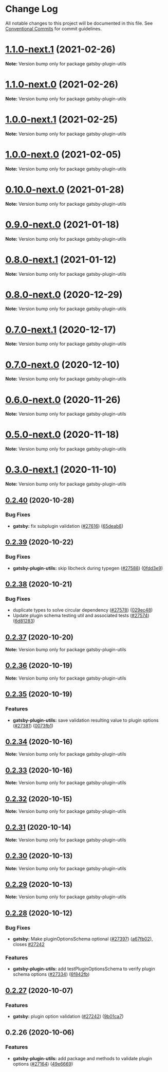 # Change Log

All notable changes to this project will be documented in this file.
See [Conventional Commits](https://conventionalcommits.org) for commit guidelines.

# [1.1.0-next.1](https://github.com/gatsbyjs/gatsby/compare/gatsby-plugin-utils@1.1.0-next.0...gatsby-plugin-utils@1.1.0-next.1) (2021-02-26)

**Note:** Version bump only for package gatsby-plugin-utils

# [1.1.0-next.0](https://github.com/gatsbyjs/gatsby/compare/gatsby-plugin-utils@1.0.0-next.1...gatsby-plugin-utils@1.1.0-next.0) (2021-02-26)

**Note:** Version bump only for package gatsby-plugin-utils

# [1.0.0-next.1](https://github.com/gatsbyjs/gatsby/compare/gatsby-plugin-utils@1.0.0-next.0...gatsby-plugin-utils@1.0.0-next.1) (2021-02-25)

**Note:** Version bump only for package gatsby-plugin-utils

# [1.0.0-next.0](https://github.com/gatsbyjs/gatsby/compare/gatsby-plugin-utils@0.10.0-next.0...gatsby-plugin-utils@1.0.0-next.0) (2021-02-05)

**Note:** Version bump only for package gatsby-plugin-utils

# [0.10.0-next.0](https://github.com/gatsbyjs/gatsby/compare/gatsby-plugin-utils@0.9.0-next.0...gatsby-plugin-utils@0.10.0-next.0) (2021-01-28)

**Note:** Version bump only for package gatsby-plugin-utils

# [0.9.0-next.0](https://github.com/gatsbyjs/gatsby/compare/gatsby-plugin-utils@0.8.0-next.1...gatsby-plugin-utils@0.9.0-next.0) (2021-01-18)

**Note:** Version bump only for package gatsby-plugin-utils

# [0.8.0-next.1](https://github.com/gatsbyjs/gatsby/compare/gatsby-plugin-utils@0.8.0-next.0...gatsby-plugin-utils@0.8.0-next.1) (2021-01-12)

**Note:** Version bump only for package gatsby-plugin-utils

# [0.8.0-next.0](https://github.com/gatsbyjs/gatsby/compare/gatsby-plugin-utils@0.7.0-next.1...gatsby-plugin-utils@0.8.0-next.0) (2020-12-29)

**Note:** Version bump only for package gatsby-plugin-utils

# [0.7.0-next.1](https://github.com/gatsbyjs/gatsby/compare/gatsby-plugin-utils@0.7.0-next.0...gatsby-plugin-utils@0.7.0-next.1) (2020-12-17)

**Note:** Version bump only for package gatsby-plugin-utils

# [0.7.0-next.0](https://github.com/gatsbyjs/gatsby/compare/gatsby-plugin-utils@0.6.0-next.0...gatsby-plugin-utils@0.7.0-next.0) (2020-12-10)

**Note:** Version bump only for package gatsby-plugin-utils

# [0.6.0-next.0](https://github.com/gatsbyjs/gatsby/compare/gatsby-plugin-utils@0.5.0-next.0...gatsby-plugin-utils@0.6.0-next.0) (2020-11-26)

**Note:** Version bump only for package gatsby-plugin-utils

# [0.5.0-next.0](https://github.com/gatsbyjs/gatsby/compare/gatsby-plugin-utils@0.4.0-next.0...gatsby-plugin-utils@0.5.0-next.0) (2020-11-18)

**Note:** Version bump only for package gatsby-plugin-utils

# [0.3.0-next.1](https://github.com/gatsbyjs/gatsby/compare/gatsby-plugin-utils@0.3.0-next.0...gatsby-plugin-utils@0.3.0-next.1) (2020-11-10)

**Note:** Version bump only for package gatsby-plugin-utils

## [0.2.40](https://github.com/gatsbyjs/gatsby/compare/gatsby-plugin-utils@0.2.39...gatsby-plugin-utils@0.2.40) (2020-10-28)

### Bug Fixes

- **gatsby:** fix subplugin validation ([#27616](https://github.com/gatsbyjs/gatsby/issues/27616)) ([65deab8](https://github.com/gatsbyjs/gatsby/commit/65deab8b47802262d19f7577ba5db302a2cd22e6))

## [0.2.39](https://github.com/gatsbyjs/gatsby/compare/gatsby-plugin-utils@0.2.38...gatsby-plugin-utils@0.2.39) (2020-10-22)

### Bug Fixes

- **gatsby-plugin-utils:** skip libcheck during typegen ([#27588](https://github.com/gatsbyjs/gatsby/issues/27588)) ([0fdd3e9](https://github.com/gatsbyjs/gatsby/commit/0fdd3e969c18c6fda7e5c62fc5a352fce1877974))

## [0.2.38](https://github.com/gatsbyjs/gatsby/compare/gatsby-plugin-utils@0.2.37...gatsby-plugin-utils@0.2.38) (2020-10-21)

### Bug Fixes

- duplicate types to solve circular dependency ([#27578](https://github.com/gatsbyjs/gatsby/issues/27578)) ([029ec48](https://github.com/gatsbyjs/gatsby/commit/029ec489a271ddeb7ad3fa174bd536c1b38db246))
- Update plugin schema testing util and associated tests ([#27574](https://github.com/gatsbyjs/gatsby/issues/27574)) ([6d81283](https://github.com/gatsbyjs/gatsby/commit/6d81283e4f47ae2cb571626bf4d02fcd2c9d1af4))

## [0.2.37](https://github.com/gatsbyjs/gatsby/compare/gatsby-plugin-utils@0.2.36...gatsby-plugin-utils@0.2.37) (2020-10-20)

**Note:** Version bump only for package gatsby-plugin-utils

## [0.2.36](https://github.com/gatsbyjs/gatsby/compare/gatsby-plugin-utils@0.2.35...gatsby-plugin-utils@0.2.36) (2020-10-19)

**Note:** Version bump only for package gatsby-plugin-utils

## [0.2.35](https://github.com/gatsbyjs/gatsby/compare/gatsby-plugin-utils@0.2.34...gatsby-plugin-utils@0.2.35) (2020-10-19)

### Features

- **gatsby-plugin-utils:** save validation resulting value to plugin options ([#27381](https://github.com/gatsbyjs/gatsby/issues/27381)) ([0073fb1](https://github.com/gatsbyjs/gatsby/commit/0073fb167e7ccddefbff8872b5b9bd488660804d))

## [0.2.34](https://github.com/gatsbyjs/gatsby/compare/gatsby-plugin-utils@0.2.33...gatsby-plugin-utils@0.2.34) (2020-10-16)

**Note:** Version bump only for package gatsby-plugin-utils

## [0.2.33](https://github.com/gatsbyjs/gatsby/compare/gatsby-plugin-utils@0.2.32...gatsby-plugin-utils@0.2.33) (2020-10-16)

**Note:** Version bump only for package gatsby-plugin-utils

## [0.2.32](https://github.com/gatsbyjs/gatsby/compare/gatsby-plugin-utils@0.2.31...gatsby-plugin-utils@0.2.32) (2020-10-15)

**Note:** Version bump only for package gatsby-plugin-utils

## [0.2.31](https://github.com/gatsbyjs/gatsby/compare/gatsby-plugin-utils@0.2.30...gatsby-plugin-utils@0.2.31) (2020-10-14)

**Note:** Version bump only for package gatsby-plugin-utils

## [0.2.30](https://github.com/gatsbyjs/gatsby/compare/gatsby-plugin-utils@0.2.29...gatsby-plugin-utils@0.2.30) (2020-10-13)

**Note:** Version bump only for package gatsby-plugin-utils

## [0.2.29](https://github.com/gatsbyjs/gatsby/compare/gatsby-plugin-utils@0.2.28...gatsby-plugin-utils@0.2.29) (2020-10-13)

**Note:** Version bump only for package gatsby-plugin-utils

## [0.2.28](https://github.com/gatsbyjs/gatsby/compare/gatsby-plugin-utils@0.2.27...gatsby-plugin-utils@0.2.28) (2020-10-12)

### Bug Fixes

- **gatsby:** Make pluginOptionsSchema optional ([#27397](https://github.com/gatsbyjs/gatsby/issues/27397)) ([a67fb02](https://github.com/gatsbyjs/gatsby/commit/a67fb0212ac9bd94964d8d5c256beebe6cb6f253)), closes [#27242](https://github.com/gatsbyjs/gatsby/issues/27242)

### Features

- **gatsby-plugin-utils:** add testPluginOptionsSchema to verify plugin schema options ([#27334](https://github.com/gatsbyjs/gatsby/issues/27334)) ([6f842fb](https://github.com/gatsbyjs/gatsby/commit/6f842fb534d204590ca86e1c297edd4438969ac0))

## [0.2.27](https://github.com/gatsbyjs/gatsby/compare/gatsby-plugin-utils@0.2.26...gatsby-plugin-utils@0.2.27) (2020-10-07)

### Features

- **gatsby:** plugin option validation ([#27242](https://github.com/gatsbyjs/gatsby/issues/27242)) ([9b01ca7](https://github.com/gatsbyjs/gatsby/commit/9b01ca7926efa1c4c6d58b33a137c2f0a0ef99b7))

## 0.2.26 (2020-10-06)

### Features

- **gatsby-plugin-utils:** add package and methods to validate plugin options ([#27164](https://github.com/gatsbyjs/gatsby/issues/27164)) ([49e6669](https://github.com/gatsbyjs/gatsby/commit/49e666983eb177be0974db7678fa0264a42d8ada))
